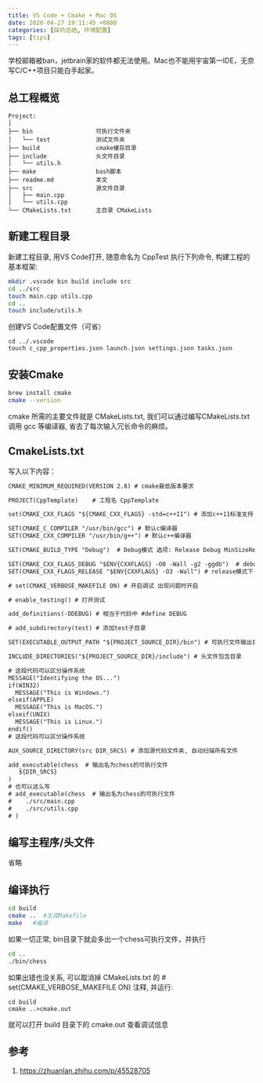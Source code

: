```yaml
---
title: VS Code + Cmake + Mac OS
date: 2020-04-27 19:11:45 +0800
categories: [踩坑总结, 环境配置]
tags: [tips]
---
```

学校邮箱被ban，jetbrain家的软件都无法使用。Mac也不能用宇宙第一IDE，无奈写C/C++项目只能白手起家。
## 总工程概览
```
Project:
│ 
├── bin                  可执行文件夹 
│   └── test             测试文件夹
├── build                cmake缓存目录 
├── include              头文件目录
│   └── utils.h
├── make                 bash脚本
├── readme.md            本文
├── src                  源文件目录
│   ├── main.cpp     
│   └── utils.cpp    
└── CMakeLists.txt       主目录 CMakeLists
```
## 新建工程目录
新建工程目录, 用VS Code打开, 随意命名为 CppTest
执行下列命令, 构建工程的基本框架:
```bash
mkdir .vscode bin build include src  
cd ../src
touch main.cpp utils.cpp
cd ..
touch include/utils.h
```
创建VS Code配置文件（可省）
```
cd ../.vscode
touch c_cpp_properties.json launch.json settings.json tasks.json
```

## 安装Cmake
```bash
brew install cmake
cmake --version
```
cmake 所需的主要文件就是 CMakeLists.txt, 我们可以通过编写CMakeLists.txt 调用 gcc 等编译器, 省去了每次输入冗长命令的麻烦。

## CmakeLists.txt
写入以下内容：
```xml
CMAKE_MINIMUM_REQUIRED(VERSION 2.8) # cmake最低版本要求

PROJECT(CppTemplate)    # 工程名 CppTemplate

set(CMAKE_CXX_FLAGS "${CMAKE_CXX_FLAGS} -std=c++11") # 添加c++11标准支持

SET(CMAKE_C_COMPILER "/usr/bin/gcc") # 默认c编译器
SET(CMAKE_CXX_COMPILER "/usr/bin/g++") # 默认c++编译器

SET(CMAKE_BUILD_TYPE "Debug")  # Debug模式 选项: Release Debug MinSizeRel RelWithDebInfo

SET(CMAKE_CXX_FLAGS_DEBUG "$ENV{CXXFLAGS} -O0 -Wall -g2 -ggdb")  # debug模式下 gdb相关选项
SET(CMAKE_CXX_FLAGS_RELEASE "$ENV{CXXFLAGS} -O3 -Wall") # release模式下 gdb相关选项

# set(CMAKE_VERBOSE_MAKEFILE ON) # 开启调试 出现问题时开启

# enable_testing() # 打开测试

add_definitions(-DDEBUG) # 相当于代码中 #define DEBUG

# add_subdirectory(test) # 添加test子目录

SET(EXECUTABLE_OUTPUT_PATH "${PROJECT_SOURCE_DIR}/bin") # 可执行文件输出目录

INCLUDE_DIRECTORIES("${PROJECT_SOURCE_DIR}/include") # 头文件包含目录

# 这段代码可以区分操作系统
MESSAGE("Identifying the OS...")
if(WIN32)
  MESSAGE("This is Windows.")
elseif(APPLE)
  MESSAGE("This is MacOS.")
elseif(UNIX)
  MESSAGE("This is Linux.")
endif()
# 这段代码可以区分操作系统

AUX_SOURCE_DIRECTORY(src DIR_SRCS) # 添加源代码文件夹, 自动扫描所有文件

add_executable(chess  # 输出名为chess的可执行文件
   ${DIR_SRCS}
)
# 也可以这么写
# add_executable(chess  # 输出名为chess的可执行文件
#    ./src/main.cpp
#    ./src/utils.cpp
# )
```
## 编写主程序/头文件
省略
## 编译执行
```bash
cd build 
cmake ..  #生成Makefile
make   #编译
```
如果一切正常, bin目录下就会多出一个chess可执行文件，并执行
```bash
cd ..
./bin/chess
```
如果出错也没关系, 可以取消掉 CMakeLists.txt 的 # set(CMAKE_VERBOSE_MAKEFILE ON) 注释, 并运行:
```
cd build
cmake ..>cmake.out
```
就可以打开 build 目录下的 cmake.out 查看调试信息
## 参考
1. https://zhuanlan.zhihu.com/p/45528705